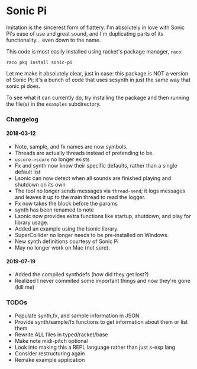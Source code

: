 # Sonic Pi

Imitation is the sincerest form of flattery. I'm absolutely in love with
Sonic Pi's ease of use and great sound, and I'm duplicating parts of its
functionality... even down to the name.

This code is most easily installed using racket's package manager, `raco`:

```
raco pkg install sonic-pi
```

Let me make it absolutely clear, just in case: this package is NOT a
version of Sonic Pi; it's a bunch of code that uses scsynth in just the
same way that sonic pi does.

To see what it can currently do, try installing the package and then
running the file(s) in the `examples` subdirectory.


### Changelog

#### 2018-03-12

* Note, sample, and fx names are now symbols.
* Threads are actually threads instead of pretending to be.
* ```uscore->score``` no longer exists
* Fx and synth now know their specific defaults, rather than a single default list
* Lsonic can now detect when all sounds are finished playing and shutdown on its own
* The tool no longer sends messages via ```thread-send```; it logs messages and leaves it up to the main thread to read the logger.
* Fx now takes the block before the params
* synth has been renamed to note
* Lsonic now provides extra functions like startup, shutdown, and play for library usage.
* Added an example using the lsonic library.
* SuperCollider no longer needs to be pre-installed on Windows.
* New synth definitions courtesy of Sonic Pi
* May no longer work on Mac (not sure).

#### 2019-07-19

* Added the compiled synthdefs (how did they get lost?)
* Realized I never commited some important things and now they're gone (kill me)

### TODOs

* Populate synth,fx, and sample information in JSON
* Provide synth/sample/fx functions to get information about them or list them
* Rewrite ALL files in typed/racket/base
* Make note midi-pitch optional
* Look into making this a REPL language rather than just s-exp lang
* Consider restructuring again
* Remake example application